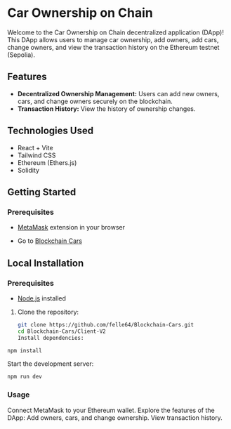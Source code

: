 # Car Ownership on Chain

Welcome to the Car Ownership on Chain decentralized application (DApp)! This DApp allows users to manage car ownership, add owners, add cars, change owners, and view the transaction history on the Ethereum testnet (Sepolia).

## Features

- **Decentralized Ownership Management:** Users can add new owners, cars, and change owners securely on the blockchain.
- **Transaction History:** View the history of ownership changes.

## Technologies Used

- React + Vite
- Tailwind CSS
- Ethereum (Ethers.js)
- Solidity

## Getting Started

### Prerequisites

- [MetaMask](https://metamask.io/) extension in your browser

- Go to [Blockchain Cars](https://felle64.github.io/Blockchain-Cars/)

##  Local Installation

### Prerequisites

- [Node.js](https://nodejs.org/) installed

1. Clone the repository:

   ```bash
   git clone https://github.com/felle64/Blockchain-Cars.git
   cd Blockchain-Cars/Client-V2
   Install dependencies:
   ```

```bash
npm install
```

Start the development server:

```bash
npm run dev
```

### Usage

Connect MetaMask to your Ethereum wallet.
Explore the features of the DApp:
Add owners, cars, and change ownership.
View transaction history.
